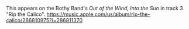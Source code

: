 This appears on the Bothy Band's _Out of the Wind, Into the Sun_ in track 3 "Rip the Calico".  https://music.apple.com/us/album/rip-the-calico/286810975?i=286811370